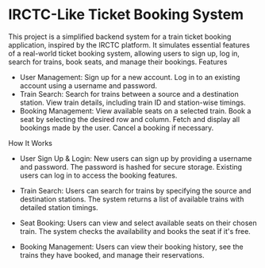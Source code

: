 # IRCTC-Like Ticket Booking System

This project is a simplified backend system for a train ticket booking application, inspired by the IRCTC platform. It simulates essential features of a real-world ticket booking system, allowing users to sign up, log in, search for trains, book seats, and manage their bookings.
Features

* User Management:
    Sign up for a new account.
    Log in to an existing account using a username and password.
* Train Search:
    Search for trains between a source and a destination station.
    View train details, including train ID and station-wise timings.
* Booking Management:
    View available seats on a selected train.
    Book a seat by selecting the desired row and column.
    Fetch and display all bookings made by the user.
    Cancel a booking if necessary.

How It Works

* User Sign Up & Login:
    New users can sign up by providing a username and password. The password is hashed for secure storage.
    Existing users can log in to access the booking features.

* Train Search:
    Users can search for trains by specifying the source and destination stations.
    The system returns a list of available trains with detailed station timings.

* Seat Booking:
    Users can view and select available seats on their chosen train.
    The system checks the availability and books the seat if it's free.

* Booking Management:
    Users can view their booking history, see the trains they have booked, and manage their reservations.
